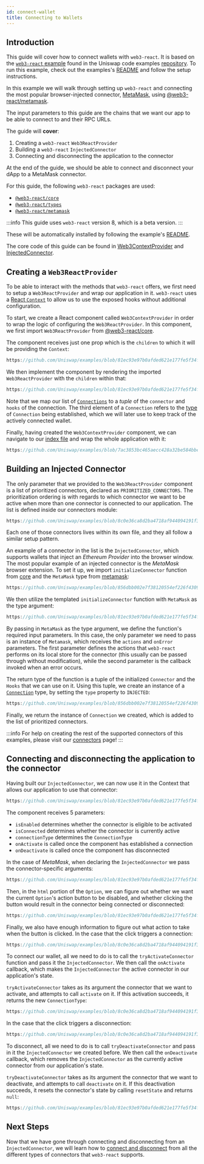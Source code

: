 ```yaml
---
id: connect-wallet
title: Connecting to Wallets
---     
```


## Introduction

This guide will cover how to connect wallets with `web3-react`. It is based on the [`web3-react` example](https://github.com/Uniswap/examples/tree/main/web3-react) found in the Uniswap code examples [repository](https://github.com/Uniswap/examples). To run this example, check out the examples's [README](https://github.com/Uniswap/examples/blob/main/web3-react/README.md) and follow the setup instructions.


In this example we will walk through setting up `web3-react` and connecting the most popular browser-injected connector, [MetaMask](https://metamask.io/), using [@web3-react/metamask](https://www.npmjs.com/package/@web3-react/metamask).


The input parameters to this guide are the chains that we want our app to be able to connect to and their RPC URLs.

The guide will **cover**:

1. Creating a `web3-react` `Web3ReactProvider`
2. Building a `web3-react` `InjectedConnector`
3. Connecting and disconnecting the application to the connector

At the end of the guide, we should be able to connect and disconnect your dApp to a MetaMask connector.

For this guide, the following `web3-react` packages are used:

- [`@web3-react/core`](https://www.npmjs.com/package/@web3-react/core)
- [`@web3-react/types`](https://www.npmjs.com/package/@web3-react/types)
- [`@web3-react/metamask`](https://www.npmjs.com/package/@web3-react/metamask)

:::info
This guide uses `web3-react` version 8, which is a beta version.
:::

These will be automatically installed by following the example's [README](https://github.com/Uniswap/examples/blob/main/web3-react/README.md).

The core code of this guide can be found in [Web3ContextProvider](https://github.com/Uniswap/examples/blob/main/web3-react/src/libs/components/Web3ContextProvider.tsx) and [InjectedConnector](https://github.com/Uniswap/examples/blob/main/web3-react/src/libs/injected.ts).

## Creating a `Web3ReactProvider`

To be able to interact with the methods that `web3-react` offers, we first need to setup a `Web3ReactProvider` and wrap our application in it. `web3-react` uses a [React `Context`](https://reactjs.org/docs/context.html) to allow us to use the exposed hooks without additional configuration. 

To start, we create a React component called `Web3ContextProvider` in order to wrap the logic of configuring the `Web3ReactProvider`. In this component, we first import  `Web3ReactProvider` from [@web3-react/core](https://www.npmjs.com/package/@web3-react/core).

The component receives just one prop which is the `children` to which it will be providing the `Context`:

```typescript reference title="Defining the Web3React component" referenceLinkText="View on GitHub" customStyling
https://github.com/Uniswap/examples/blob/81ec93e97b0afded621e177fe5f34fc9f98f80b0/web3-react/src/libs/components/Web3ContextProvider.tsx#L24
```

We then implement the component by rendering the imported `Web3ReactProvider` with the `children` within that:


```typescript reference title="Implementing the component" referenceLinkText="View on GitHub" customStyling
https://github.com/Uniswap/examples/blob/81ec93e97b0afded621e177fe5f34fc9f98f80b0/web3-react/src/libs/components/Web3ContextProvider.tsx#L30-L34
```

Note that we map our list of [`Connections`](https://github.com/Uniswap/examples/blob/856dbb002e7f38120554ef226f4309c96ce6ea79/web3-react/src/libs/connections.ts#L10) to a *tuple* of the `connector` and `hooks` of the connection. The third element of a `Connection` refers to the [type](https://github.com/Uniswap/examples/blob/06980acc8f6d484b719d2c60f5bfe9d766cb95d6/web3-react/src/libs/connections.ts#L16) of `Connection` being established, which we will later use to keep track of the actively connected wallet.

Finally, having created the `Web3ContextProvider` component, we can navigate to our [index file](https://github.com/Uniswap/examples/blob/feat/web3-react/web3-react/src/index.tsx) and wrap the whole application with it:

```typescript reference title="Wrapping our app with the web3 context" referenceLinkText="View on GitHub" customStyling
https://github.com/Uniswap/examples/blob/7ac3853bc465aecc428a32be584bbeb833b0a63c/web3-react/src/index.tsx#L16-L22
```

## Building an Injected Connector

The only parameter that we provided to the `Web3ReactProvider` component is a list of prioritized connectors, declared as `PRIORITIZED_CONNECTORS`. The prioritization ordering is with regards to which connector we want to be active when more than one connector is connected to our application. The list is defined inside our connectors module: 
```typescript reference title="Creating the prioritized Connectors list" referenceLinkText="View on GitHub" customStyling
https://github.com/Uniswap/examples/blob/8c0e36ca8d2ba4718af944094191f39da62a9c5c/web3-react/src/libs/connections.ts#L33-L39
```

Each one of those connectors lives within its own file, and they all follow a similar setup pattern. 

An example of a connector in the list is the `InjectedConnector`, which supports wallets that inject an *Ethereum Provider* into the browser window. The most popular example of an injected connector is the *MetaMask* browser extension. To set it up, we import `initializeConnector` function from [core](https://www.npmjs.com/package/@web3-react/core) and the `MetaMask` type from [metamask](https://www.npmjs.com/package/@web3-react/core):

```typescript reference title="Importing Connector dependencies" referenceLinkText="View on GitHub" customStyling
https://github.com/Uniswap/examples/blob/856dbb002e7f38120554ef226f4309c96ce6ea79/web3-react/src/libs/injected.ts#L1-L2
```

We then utilize the templated `initializeConnector` function with `MetaMask` as the type argument:

```typescript reference title="Initializing the MetaMask connector" referenceLinkText="View on GitHub" customStyling
https://github.com/Uniswap/examples/blob/81ec93e97b0afded621e177fe5f34fc9f98f80b0/web3-react/src/libs/injected.ts#L7-L9
```

By passing in `MetaMask` as the type argument, we define the function's required input parameters. In this case, the only parameter we need to pass is an instance of `Metamask`, which receives the `actions` and `onError` parameters. The first parameter defines the actions that `web3-react` performs on its local store for the connector (this usually can be passed through without modification), while the second parameter is the callback invoked when an error occurs.

The return type of the function is a tuple of the initialized `Connector` and the `Hooks` that we can use on it. Using this tuple, we create an instance of a [`Connection`](https://github.com/Uniswap/examples/blob/856dbb002e7f38120554ef226f4309c96ce6ea79/web3-react/src/libs/connections.ts#L10) type, by setting the `type` property to `INJECTED`:


```typescript reference title="Creating a connection instance" referenceLinkText="View on GitHub" customStyling
https://github.com/Uniswap/examples/blob/856dbb002e7f38120554ef226f4309c96ce6ea79/web3-react/src/libs/injected.ts#L16-L20
```

Finally, we return the instance of `Connection` we created, which is added to the list of prioritized connectors. 

:::info
For help on creating the rest of the supported connectors of this examples, please visit our [connectors](./connectors.md) page!
:::


## Connecting and  disconnecting the application to the connector

Having built our `InjectedConnector`, we can now use it in the Context that allows our application to use that connector:

```typescript reference title="Creating the Option component" referenceLinkText="View on GitHub" customStyling
https://github.com/Uniswap/examples/blob/81ec93e97b0afded621e177fe5f34fc9f98f80b0/web3-react/src/libs/components/Option.tsx#L5-L11
```

The component receives 5 parameters:
- `isEnabled` determines whether the connector is eligible to be activated
- `isConnected` determines whether the connector is currently active 
- `connectionType` determines the `ConnectionType`
- `onActivate` is called once the component has established a connection 
- `onDeactivate` is called once the component has disconnected

In the case of *MetaMask*, when declaring the `InjectedConnector` we pass the connector-specific arguments:

```typescript reference title="Creating an injected connector" referenceLinkText="View on GitHub" customStyling
https://github.com/Uniswap/examples/blob/81ec93e97b0afded621e177fe5f34fc9f98f80b0/web3-react/src/libs/components/ConnectionOptions.tsx#L26-L32
```

Then, in the `html` portion of the `Option`, we can figure out whether we want the current `Option`'s action button to be disabled, and whether clicking the button would result in the connector being connected or disconnected:

```typescript reference title="The component user interface" referenceLinkText="View on GitHub" customStyling
https://github.com/Uniswap/examples/blob/81ec93e97b0afded621e177fe5f34fc9f98f80b0/web3-react/src/libs/components/Option.tsx#L38-L42
```

Finally, we also have enough information to figure out what action to take when the button is clicked. In the case that the click triggers a connection:

```typescript reference title="On connecting to a Connector" referenceLinkText="View on GitHub" customStyling
https://github.com/Uniswap/examples/blob/8c0e36ca8d2ba4718af944094191f39da62a9c5c/web3-react/src/libs/components/Option.tsx#L38-L42
```

To connect our wallet, all we need to do is to call the `tryActivateConnector` function and pass it the `InjectedConnector`. We then call the `onActivate` callback, which makes the `InjectedConnector` the active connector in our application's state.


`tryActivateConnector` takes as its argument the connector that we want to activate, and attempts to call `activate` on it. If this activation succeeds, it returns the new `ConnectionType`:


```typescript reference title="The implementation of tryActivateConnector" referenceLinkText="View on GitHub" customStyling
https://github.com/Uniswap/examples/blob/8c0e36ca8d2ba4718af944094191f39da62a9c5c/web3-react/src/libs/connections.ts#L90-L92
```


In the case that the click triggers a disconnection:

```typescript reference title="On disconnecting from a Connector" referenceLinkText="View on GitHub" customStyling
https://github.com/Uniswap/examples/blob/8c0e36ca8d2ba4718af944094191f39da62a9c5c/web3-react/src/libs/components/Option.tsx#L29-L36
```


To disconnect, all we need to do is to call `tryDeactivateConnector` and pass in it the `InjectedConnector` we created before. We then call the `onDeactivate` callback, which removes the `InjectedConnector` as the currently active connector from our application's state.

`tryDeactivateConnector` takes as its argument the connector that we want to deactivate, and attempts to call `deactivate` on it. If this deactivation succeeds, it resets the connector's state by calling `resetState` and returns `null`:

```typescript reference title="The implementation of tryDeactivateConnector" referenceLinkText="View on GitHub" customStyling
https://github.com/Uniswap/examples/blob/81ec93e97b0afded621e177fe5f34fc9f98f80b0/web3-react/src/libs/connections.ts#L98-L100
```

## Next Steps

Now that we have gone through connecting and disconnecting from an `InjectedConnector`, we will learn how to [connect and disconnect](./02-connectors.md) from all the different types of connectors that `web3-react` supports.


